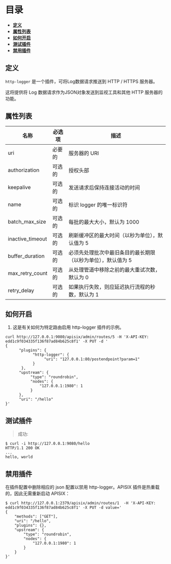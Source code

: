 <!--
#
# Licensed to the Apache Software Foundation (ASF) under one or more
# contributor license agreements.  See the NOTICE file distributed with
# this work for additional information regarding copyright ownership.
# The ASF licenses this file to You under the Apache License, Version 2.0
# (the "License"); you may not use this file except in compliance with
# the License.  You may obtain a copy of the License at
#
#     http://www.apache.org/licenses/LICENSE-2.0
#
# Unless required by applicable law or agreed to in writing, software
# distributed under the License is distributed on an "AS IS" BASIS,
# WITHOUT WARRANTIES OR CONDITIONS OF ANY KIND, either express or implied.
# See the License for the specific language governing permissions and
# limitations under the License.
#
-->

# 目录

- [**定义**](#name)
- [**属性列表**](#attributes)
- [**如何开启**](#how-to-enable)
- [**测试插件**](#test-plugin)
- [**禁用插件**](#disable-plugin)

## 定义

`http-logger` 是一个插件，可将Log数据请求推送到 HTTP / HTTPS 服务器。

这将提供将 Log 数据请求作为JSON对象发送到监视工具和其他 HTTP 服务器的功能。

## 属性列表

|名称          |必选项  |描述|
|---------     |--------|-----------|
| uri |必要的| 服务器的 URI |
| authorization |可选的| 授权头部 |
| keepalive |可选的|发送请求后保持连接活动的时间|
| name |可选的|标识 logger 的唯一标识符|
| batch_max_size |可选的|每批的最大大小，默认为 1000|
| inactive_timeout |可选的|刷新缓冲区的最大时间（以秒为单位），默认值为 5|
| buffer_duration |可选的|必须先处理批次中最旧条目的最长期限（以秒为单位），默认值为 5|
| max_retry_count |可选的|从处理管道中移除之前的最大重试次数，默认为 0|
| retry_delay |可选的|如果执行失败，则应延迟执行流程的秒数，默认为 1|

## 如何开启

1. 这是有关如何为特定路由启用 http-logger 插件的示例。

```shell
curl http://127.0.0.1:9080/apisix/admin/routes/5 -H 'X-API-KEY: edd1c9f034335f136f87ad84b625c8f1' -X PUT -d '
{
      "plugins": {
            "http-logger": {
                 "uri": "127.0.0.1:80/postendpoint?param=1"
            }
       },
      "upstream": {
           "type": "roundrobin",
           "nodes": {
               "127.0.0.1:1980": 1
           }
      },
      "uri": "/hello"
}'
```

## 测试插件

> 成功:

```shell
$ curl -i http://127.0.0.1:9080/hello
HTTP/1.1 200 OK
...
hello, world
```

## 禁用插件

在插件配置中删除相应的 json 配置以禁用 http-logger。APISIX 插件是热重载的，因此无需重新启动 APISIX：

```shell
$ curl http://127.0.0.1:2379/apisix/admin/routes/1  -H 'X-API-KEY: edd1c9f034335f136f87ad84b625c8f1' -X PUT -d value='
{
    "methods": ["GET"],
    "uri": "/hello",
    "plugins": {},
    "upstream": {
        "type": "roundrobin",
        "nodes": {
            "127.0.0.1:1980": 1
        }
    }
}'
```
